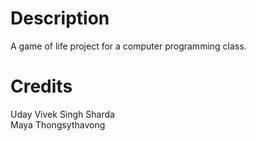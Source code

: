 # Description
A game of life project for a computer programming class.
# Credits
Uday Vivek Singh Sharda  
Maya Thongsythavong
